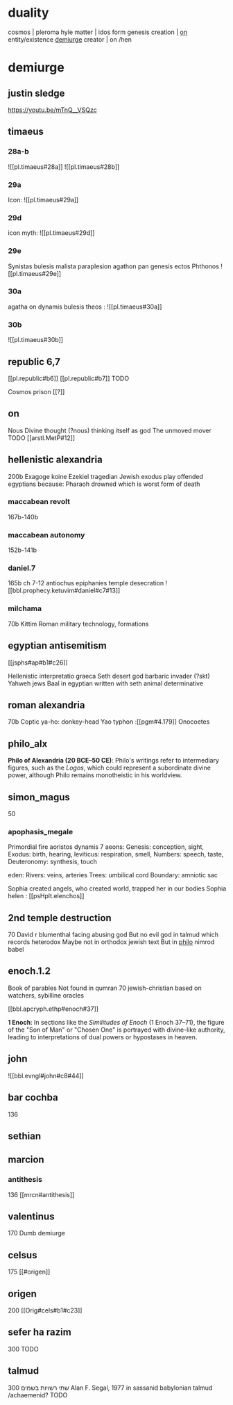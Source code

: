 
# duality
cosmos | pleroma
hyle matter | idos form
genesis creation | [on](on) entity/existence
[demiurge](#demiurge) creator | on /hen
# demiurge

## justin sledge
https://youtu.be/mTnQ__VSQzc
## timaeus
### 28a-b
![[pl.timaeus#28a]]
![[pl.timaeus#28b]]
### 29a
Icon:
![[pl.timaeus#29a]]
### 29d
icon myth:
![[pl.timaeus#29d]]
### 29e
Synistas bulesis malista paraplesion agathon pan genesis ectos Phthonos
![[pl.timaeus#29e]]
### 30a
agatha on dynamis bulesis theos :
![[pl.timaeus#30a]]
### 30b
![[pl.timaeus#30b]]
## republic 6,7
[[pl.republic#b6]]
[[pl.republic#b7]]
TODO

Cosmos prison
[[?]]
## on
Nous
Divine thought (?nous) thinking itself as god 
The unmoved mover 
TODO
[[arstl.MetP#12]]
## hellenistic alexandria
200b Exagoge koine Ezekiel tragedian
Jewish exodus play offended egyptians because:
Pharaoh drowned which is worst form of death 
### maccabean revolt
167b-140b
### maccabean autonomy
152b-141b
### daniel.7
165b ch 7-12 antiochus epiphanies temple desecration 
![[bbl.prophecy.ketuvim#daniel#c7#13]]
### milchama
70b
Kittim
Roman military technology, formations
## egyptian antisemitism
[[jsphs#ap#b1#c26]]

Hellenistic interpretatio graeca
Seth desert god barbaric invader (?skt) 
Yahweh jews
Baal in egyptian written with seth animal determinative
## roman alexandria
70b
Coptic ya-ho: donkey-head
Yao typhon :[[pgm#4.179]]
Onocoetes
## philo_alx
**Philo of Alexandria (20 BCE–50 CE)**: Philo's writings refer to intermediary figures, such as the _Logos_, which could represent a subordinate divine power, although Philo remains monotheistic in his worldview.
## simon_magus
50
### apophasis_megale
Primordial fire
aoristos dynamis
7 aeons: 
Genesis: conception, sight,
Exodus: birth, hearing,
leviticus: respiration, smell,
Numbers: speech, taste, 
Deuteronomy: synthesis, touch

eden:
Rivers: veins, arteries
Trees: umbilical cord
Boundary: amniotic sac

Sophia created angels, who created world, trapped her in our bodies
Sophia helen
: [[psHplt.elenchos]]
## 2nd temple destruction
70 
David r blumenthal facing abusing god
But no evil god in talmud which records heterodox
Maybe not in orthodox jewish text
But in [philo](#philo_alx) nimrod babel
## enoch.1.2
Book of parables
Not found in qumran
70 jewish-christian based on watchers, sybilline oracles

[[bbl.apcryph.ethp#enoch#37]]

**1 Enoch**: In sections like the _Similitudes of Enoch_ (1 Enoch 37–71), the figure of the "Son of Man" or "Chosen One" is portrayed with divine-like authority, leading to interpretations of dual powers or hypostases in heaven.
## john
![[bbl.evngl#john#c8#44]]
## bar cochba
136
## sethian
## marcion
### antithesis
136 
[[mrcn#antithesis]]
## valentinus
170 
Dumb demiurge
## celsus
175
[[#origen]]
## origen
200 
[[Orig#cels#b1#c23]]
## sefer ha razim
300 
TODO
## talmud
300
שתי רשויות בשמים
Alan F. Segal, 1977
in sassanid babylonian talmud
/achaemenid?
TODO
